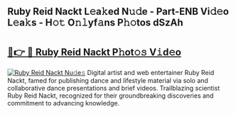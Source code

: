 ## Ruby Reid Nackt L𝚎a𝚔ed N𝚞𝚍e - Part-ENB Vi𝚍𝚎o L𝚎a𝚔s - H𝚘𝚝 O𝚗𝚕yf𝚊ns P𝚑𝚘tos dSzAh

# <h2><a href="http://kf1dna1.oniu.top/?m=Ruby+Reid+Nackt">🔗👉 🔴 Ruby Reid Nackt P𝚑ot𝚘𝚜 V𝚒d𝚎o</a></h2>

[![Ruby Reid Nackt Nu𝚍e𝚜](https://i.imgur.com/0qMVB7G.gif)](http://kf1dna1.oniu.top/?m=Ruby+Reid+Nackt)
Digital artist and web entertainer Ruby Reid Nackt, famed for publishing dance and lifestyle material via solo and collaborative dance presentations and brief videos. Trailblazing scientist Ruby Reid Nackt, recognized for their groundbreaking discoveries and commitment to advancing knowledge.  
